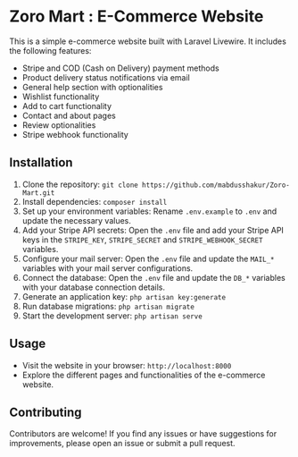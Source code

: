 # Zoro Mart : E-Commerce Website

This is a simple e-commerce website built with Laravel Livewire. It includes the following features:

- Stripe and COD (Cash on Delivery) payment methods
- Product delivery status notifications via email
- General help section with optionalities
- Wishlist functionality
- Add to cart functionality
- Contact and about pages
- Review optionalities
- Stripe webhook functionality

## Installation

1. Clone the repository: `git clone https://github.com/mabdusshakur/Zoro-Mart.git`
2. Install dependencies: `composer install`
3. Set up your environment variables: Rename `.env.example` to `.env` and update the necessary values.
4. Add your Stripe API secrets: Open the `.env` file and add your Stripe API keys in the `STRIPE_KEY`, `STRIPE_SECRET` and `STRIPE_WEBHOOK_SECRET` variables.
5. Configure your mail server: Open the `.env` file and update the `MAIL_*` variables with your mail server configurations.
6. Connect the database: Open the `.env` file and update the `DB_*` variables with your database connection details.
7. Generate an application key: `php artisan key:generate`
8. Run database migrations: `php artisan migrate`
9. Start the development server: `php artisan serve`

## Usage

- Visit the website in your browser: `http://localhost:8000`
- Explore the different pages and functionalities of the e-commerce website.

## Contributing

Contributors are welcome! If you find any issues or have suggestions for improvements, please open an issue or submit a pull request.